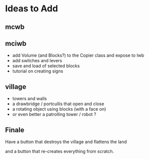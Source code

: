Ideas to Add
============

mcwb
----

mciwb
-----

-   add Volume (and Blocks?) to the Copier class and expose to Iwb
-   add switches and levers
-   save and load of selected blocks
-   tutorial on creating signs

village
-------
 
-   towers and walls
-   a drawbridge / portcullis that open and close
-   a rotating object using blocks (with a face on)
-   or even better a patrolling tower / robot ? 

Finale
------

Have a button that destroys the village and flattens the land

and a button that re-creates everything from scratch.

